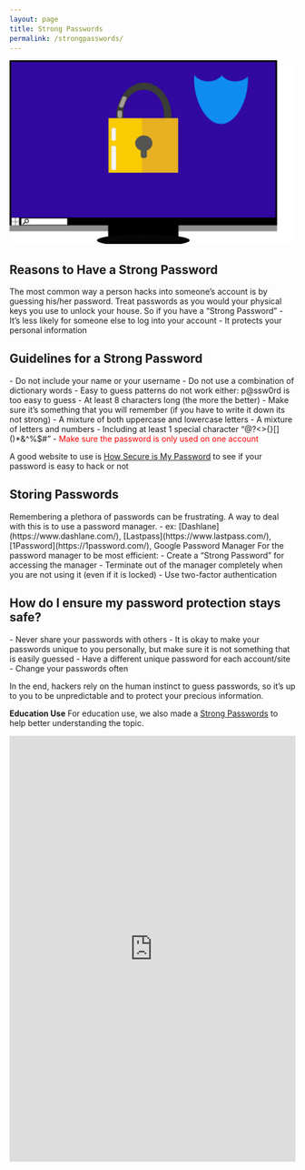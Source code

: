 ```yaml
---
layout: page
title: Strong Passwords
permalink: /strongpasswords/
---
```

![Computer](/pic/computer.png)
<h2>Reasons to Have a Strong Password</h2>
The most common way a person hacks into someone’s account is by guessing his/her password. Treat passwords as you would your physical keys you use to unlock your house.
So if you have a “Strong Password”
- It’s less likely for someone else to log into your account
- It protects your personal information

<h2>Guidelines for a Strong Password</h2>
- Do not include your name or your username
- Do not use a combination of dictionary words
- Easy to guess patterns do not work either: p@ssw0rd is too easy to guess
- At least 8 characters long (the more the better)
- Make sure it’s something that you will remember (if you have to write it down its not strong)
- A mixture of both uppercase and lowercase letters
- A mixture of letters and numbers
- Including at least 1 special character “@?<>{}[]()*&^%$#”
- <font color='red'>Make sure the password is only used on one account</font>

A good website to use is [How Secure is My Password](https://howsecureismypassword.net/) to see if your password is easy to hack or not

<h2>Storing Passwords</h2>
Remembering a plethora of passwords can be frustrating. A way to deal with this is to use a password manager.
- ex: [Dashlane](https://www.dashlane.com/), [Lastpass](https://www.lastpass.com/), [1Password](https://1password.com/), Google Password Manager
For the password manager to be most efficient:
- Create a “Strong Password” for accessing the manager
- Terminate out of the manager completely when you are not using it (even if it is locked)
- Use two-factor authentication

<h2>How do I ensure my password protection stays safe?</h2>
- Never share your passwords with others
- It is okay to make your passwords unique to you personally, but make sure it is not something that is easily guessed
- Have a different unique password for each account/site
- Change your passwords often

In the end, hackers rely on the human instinct to guess passwords, so it’s up to you to be unpredictable and to protect your precious information.

**Education Use**
For education use, we also made a [Strong Passwords](https://www.slideshare.net/everydaysecurit/strong-passwords-238711358) to help better understanding the topic.

<style>
.responsive-wrap iframe{ max-width: 100%;}
</style>
<div class="responsive-wrap">
<iframe src="https://docs.google.com/presentation/d/e/2PACX-1vRc05Twu4xhWHyiYDrF74FaHLijOH2ihtCm5v0ZLdFjAzfTJsvGCiKdPnRIYHCSwA/embed?start=false&loop=false&delayms=3000" frameborder="0" width="1280" height="749" allowfullscreen="true" mozallowfullscreen="true" webkitallowfullscreen="true"></iframe>
</div>
